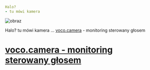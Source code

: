 ```yaml
Halo?
- tu mówi kamera
```
![obraz](https://github.com/user-attachments/assets/ddbc94f0-4b51-44d8-b89d-4da9b470efc8)

Halo? tu mówi kamera ... [voco.camera](https://www.voco.camera) - monitoring sterowany głosem

# [voco.camera - monitoring sterowany głosem](https://www.voco.camera)
